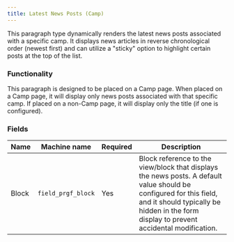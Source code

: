```yaml
---
title: Latest News Posts (Camp)
---
```


This paragraph type dynamically renders the latest news posts associated with a specific camp. It displays news articles in reverse chronological order (newest first) and can utilize a "sticky" option to highlight certain posts at the top of the list.

### Functionality

This paragraph is designed to be placed on a Camp page. When placed on a Camp page, it will display only news posts associated with that specific camp. If placed on a non-Camp page, it will display only the title (if one is configured).

### Fields

| Name  | Machine name | Required | Description |
| ------------- | ------------- | ------------- | ------------- |
| Block | `field_prgf_block` | Yes | Block reference to the view/block that displays the news posts.  A default value should be configured for this field, and it should typically be hidden in the form display to prevent accidental modification. |
